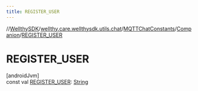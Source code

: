 ```yaml
---
title: REGISTER_USER
---
```

//[WellthySDK](../../../../index.html)/[wellthy.care.wellthysdk.utils.chat](../../index.html)/[MQTTChatConstants](../index.html)/[Companion](index.html)/[REGISTER_USER](-r-e-g-i-s-t-e-r_-u-s-e-r.html)



# REGISTER_USER



[androidJvm]\
const val [REGISTER_USER](-r-e-g-i-s-t-e-r_-u-s-e-r.html): [String](https://kotlinlang.org/api/latest/jvm/stdlib/kotlin/-string/index.html)




